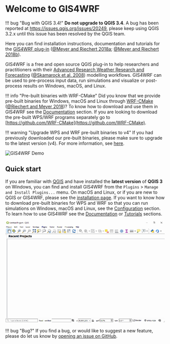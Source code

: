 # Welcome to GIS4WRF

!!! bug "Bug with QGIS 3.4!"
    **Do not upgrade to QGIS 3.4**. A bug has been reported at https://issues.qgis.org/issues/20249, please keep using QGIS 3.2.x until this issue has been resolved by the QGIS team.

Here you can find installation instructions, documentation and tutorials for the [GIS4WRF plug-in](https://github.com/GIS4WRF/gis4wrf) ([@Meyer and Riechert 2018a]; [@Meyer and Riechert 2018b]).

GIS4WRF is a free and open source QGIS plug-in to help researchers and practitioners with their [Advanced Research Weather Research and Forecasting](https://www.mmm.ucar.edu/weather-research-and-forecasting-model) ([@Skamarock et al. 2008]) modelling workflows. GIS4WRF can be used to pre-process input data, run simulations and visualize or post-process results on Windows, macOS, and Linux.

!!! info "Pre-built binaries with WRF-CMake"
    Did you know that we provide pre-built binaries for Windows, macOS and Linux through [WRF-CMake](https://github.com/WRF-CMake) ([@Riechert and Meyer 2018])? To know how to download and use them in GIS4WRF see the [Documentation](documentation) section. If you are looking to download the pre-built WPS/WRF programs separately go to [https://github.com/WRF-CMake](https://github.com/WRF-CMake).

!!! warning "Upgrade WPS and WRF pre-built binaries to v4"
    If you had previously downloaded our pre-built binaries, please make sure to upgrade to the latest version (v4). For more information, see [here](configuration/#integration-with-wpswrf).


![GIS4WRF Demo](assets/images/gis4wrf-demo.gif)

## Quick start

If you are familiar with [QGIS](https://qgis.org/) and have installed the **latest version** of **QGIS 3** on Windows, you can find and install GIS4WRF from the `Plugins` > `Manage and Install Plugins...` menu. On macOS and Linux, or if you are new to QGIS or GIS4WRF, please see the [installation page](../installation). If you want to know how to download pre-built binaries for WPS and WRF so that you can run simulations on Windows, macOS and Linux, see the [Configuration](../configuration) section. To learn how to use GIS4WRF see the [Documentation](../documentation) or [Tutorials](../tutorials) sections.

![Install GIS4WRF](assets/images/gis4wrf-installation.gif)

!!! bug "Bug?"
    If you find a bug, or would like to suggest a new feature, please do let us know by [opening an issue on GitHub](https://github.com/GIS4WRF/gis4wrf/issues).


[@Meyer and Riechert 2018a]: cite "Meyer, D., and M. Riechert (2018a). GIS4WRF: an integrated open source QGIS toolkit for the Advanced Research WRF Framework. Manuscript submitted for publication."
[@Meyer and Riechert 2018b]: cite "Meyer, D., and M. Riechert (2018b). The GIS4WRF Plug-in [Software]."

[@Riechert and Meyer 2018]: https://github.com/WRF-CMake "Riechert, M., and D. Meyer (2018). WRF-CMake [Software]. Manuscript in preparation."

[@Skamarock et al. 2008]: http://dx.doi.org/10.5065/D68S4MVH "Skamarock, W. C., Klemp, J. B., Dudhia, J., Gill, D. O., Barker, D. M., Duda, M. G., Huang, X.-Y., Wang, W. and Powers, J. G. (2008) ‘A Description of the Advanced Research WRF Version 3’, NCAR Technical Note NCAR/TN-475+STR, p. 113. doi: 10.5065/D68S4MVH."

